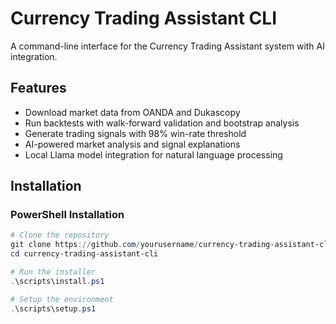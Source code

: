 # Currency Trading Assistant CLI

A command-line interface for the Currency Trading Assistant system with AI integration.

## Features

- Download market data from OANDA and Dukascopy
- Run backtests with walk-forward validation and bootstrap analysis
- Generate trading signals with 98% win-rate threshold
- AI-powered market analysis and signal explanations
- Local Llama model integration for natural language processing

## Installation

### PowerShell Installation

```powershell
# Clone the repository
git clone https://github.com/yourusername/currency-trading-assistant-cli.git
cd currency-trading-assistant-cli

# Run the installer
.\scripts\install.ps1

# Setup the environment
.\scripts\setup.ps1